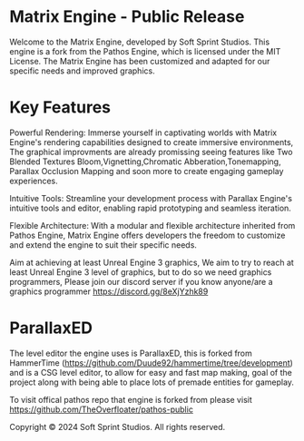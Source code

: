 # Matrix Engine - Public Release
Welcome to the Matrix Engine, developed by Soft Sprint Studios. This engine is a fork from the Pathos Engine, which is licensed under the MIT License. The Matrix Engine has been customized and adapted for our specific needs and improved graphics.

# Key Features

Powerful Rendering: Immerse yourself in captivating worlds with Matrix Engine's rendering capabilities designed to create immersive environments, The graphical improvments are already promissing seeing features like Two Blended Textures Bloom,Vignetting,Chromatic Abberation,Tonemapping, Parallax Occlusion Mapping and soon more to create engaging gameplay experiences.

Intuitive Tools: Streamline your development process with Parallax Engine's intuitive tools and editor, enabling rapid prototyping and seamless iteration.

Flexible Architecture: With a modular and flexible architecture inherited from Pathos Engine, Matrix Engine offers developers the freedom to customize and extend the engine to suit their specific needs.

Aim at achieving at least Unreal Engine 3 graphics, We aim to try to reach at least Unreal Engine 3 level of graphics, but to do so we need graphics programmers, Please join our discord server if you know anyone/are a graphics programmer https://discord.gg/8eXjYzhk89

# ParallaxED
The level editor the engine uses is ParallaxED, this is forked from HammerTime (https://github.com/Duude92/hammertime/tree/development) and is a CSG level editor, to allow for easy and fast map making, goal of the project along with being able to place lots of premade entities for gameplay.

To visit offical pathos repo that engine is forked from please visit https://github.com/TheOverfloater/pathos-public

Copyright © 2024 Soft Sprint Studios. All rights reserved.
